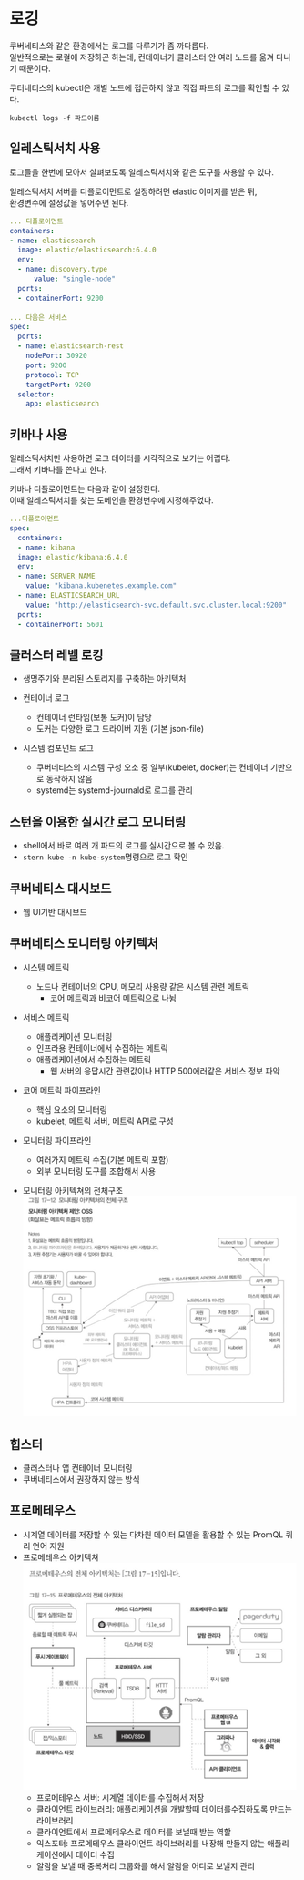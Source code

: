 # 로깅

쿠버네티스와 같은 환경에서는 로그를 다루기가 좀 까다롭다.  
일반적으로는 로컬에 저장하곤 하는데, 컨테이너가 클러스터 안 여러 노드를 옮겨 다니기 때문이다.  

쿠터네티스의 kubectl은 개별 노드에 접근하지 않고 직접 파드의 로그를 확인할 수 있다.
```
kubectl logs -f 파드이름
```

## 일레스틱서치 사용
로그들을 한번에 모아서 살펴보도록 일레스틱서치와 같은 도구를 사용할 수 있다.

일레스틱서치 서버를 디플로이먼트로 설정하려면 elastic 이미지를 받은 뒤,   
환경변수에 설정값을 넣어주면 된다.
```yaml
... 디플로이먼트
containers:
- name: elasticsearch
  image: elastic/elasticsearch:6.4.0
  env:
  - name: discovery.type
      value: "single-node"
  ports:
  - containerPort: 9200

... 다음은 서비스
spec:
  ports:
  - name: elasticsearch-rest 
    nodePort: 30920
    port: 9200
    protocol: TCP
    targetPort: 9200
  selector:
    app: elasticsearch
```

## 키바나 사용
일레스틱서치만 사용하면 로그 데이터를 시각적으로 보기는 어렵다.  
그래서 키바나를 쓴다고 한다.

키바나 디플로이먼트는 다음과 같이 설정한다.  
이때 일레스틱서치를 찾는 도메인을 환경변수에 지정해주었다.
```yaml
...디플로이먼트
spec: 
  containers:
  - name: kibana
  image: elastic/kibana:6.4.0
  env:
  - name: SERVER_NAME
    value: "kibana.kubenetes.example.com"
  - name: ELASTICSEARCH_URL
    value: "http://elasticsearch-svc.default.svc.cluster.local:9200"
  ports:
  - containerPort: 5601
```

## 클러스터 레벨 로킹
- 생명주기와 분리된 스토리지를 구축하는 아키텍처

- 컨테이너 로그
  - 컨테이너 런타임(보통 도커)이 담당
  - 도커는 다양한 로그 드라이버 지원 (기본 json-file)

- 시스템 컴포넌트 로그
  - 쿠버네티스의 시스템 구성 오소 중 일부(kubelet, docker)는 컨테이너 기반으로 동작하지 않음
  - systemd는 systemd-journald로 로그를 관리

## 스턴을 이용한 실시간 로그 모니터링
- shell에서 바로 여러 개 파드의 로그를 실시간으로 볼 수 있음.
- `stern kube -n kube-system`명령으로 로그 확인

## 쿠버네티스 대시보드
- 웹 UI기반 대시보드

## 쿠버네티스 모니터링 아키텍처
- 시스템 메트릭
  - 노드나 컨테이너의 CPU, 메모리 사용량 같은 시스템 관련 메트릭
    - 코어 메트릭과 비코어 메트릭으로 나뉨

- 서비스 메트릭
  - 애플리케이션 모니터링
  - 인프라용 컨테이너에서 수집하는 메트릭
  - 애플리케이션에서 수집하는 메트릭
    - 웹 서버의 응답시간 관련값이나 HTTP 500에러같은 서비스 정보 파악

- 코어 메트릭 파이프라인
  - 핵심 요소의 모니터링
  - kubelet, 메트릭 서버, 메트릭 API로 구성

- 모니터링 파이프라인
  - 여러가지 메트릭 수집(기본 메트릭 포함)
  - 외부 모니터링 도구를 조합해서 사용

- 모니터링 아키텍쳐의 전체구조
![](img/img22.png)

## 힙스터
- 클러스터나 앱 컨테이너 모니터링
- 쿠버네티스에서 권장하지 않는 방식

## 프로메테우스
- 시계열 데이터를 저장할 수 있는 다차원 데이터 모델을 활용할 수 있는 PromQL 쿼리 언어 지원
- 프로메테우스 아키텍쳐
![](img/img23.png)
  - 프로메테우스 서버: 시계열 데이터를 수집해서 저장
  - 클라이언트 라이브러리: 애플리케이션을 개발할때 데이터를수집하도록 만드는 라이브러리
  - 클라이언트에서 프로메테우스로 데이터를 보낼때 받는 역할
  - 익스포터: 프로메테우스 클라이언트 라이브러리를 내장해 만들지 않는 애플리케이션에서 데이터 수집
  - 알람을 보낼 때 중복처리 그룹화를 해서 알람을 어디로 보낼지 관리
  
